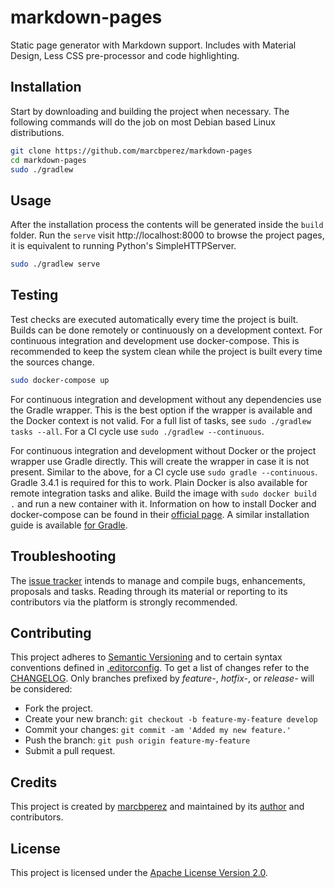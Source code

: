 # markdown-pages

Static page generator with Markdown support. Includes with Material Design, Less
CSS pre-processor and code highlighting.

## Installation

Start by downloading and building the project when necessary. The following
commands will do the job on most Debian based Linux distributions.

```bash
git clone https://github.com/marcbperez/markdown-pages
cd markdown-pages
sudo ./gradlew
```

## Usage

After the installation process the contents will be generated inside the `build`
folder. Run the `serve` visit http://localhost:8000 to browse the project pages,
it is equivalent to running Python's SimpleHTTPServer.

```bash
sudo ./gradlew serve
```

## Testing

Test checks are executed automatically every time the project is built. Builds
can be done remotely or continuously on a development context. For continuous
integration and development use docker-compose. This is recommended to keep the
system clean while the project is built every time the sources change.

```bash
sudo docker-compose up
```

For continuous integration and development without any dependencies use the
Gradle wrapper. This is the best option if the wrapper is available and the
Docker context is not valid. For a full list of tasks, see
`sudo ./gradlew tasks --all`. For a CI cycle use `sudo ./gradlew --continuous`.

For continuous integration and development without Docker or the project wrapper
use Gradle directly. This will create the wrapper in case it is not present.
Similar to the above, for a CI cycle use `sudo gradle --continuous`. Gradle
3.4.1 is required for this to work. Plain Docker is also available for remote
integration tasks and alike. Build the image with `sudo docker build .` and run
a new container with it. Information on how to install Docker and docker-compose
can be found in their [official page][install-docker-compose]. A similar
installation guide is available [for Gradle][install-gradle].

## Troubleshooting

The [issue tracker][issue-tracker] intends to manage and compile bugs,
enhancements, proposals and tasks. Reading through its material or reporting to
its contributors via the platform is strongly recommended.

## Contributing

This project adheres to [Semantic Versioning][semver] and to certain syntax
conventions defined in [.editorconfig][editorconfig]. To get a list of changes
refer to the [CHANGELOG][changelog]. Only branches prefixed by *feature-*,
*hotfix-*, or *release-* will be considered:

  - Fork the project.
  - Create your new branch: `git checkout -b feature-my-feature develop`
  - Commit your changes: `git commit -am 'Added my new feature.'`
  - Push the branch: `git push origin feature-my-feature`
  - Submit a pull request.

## Credits

This project is created by [marcbperez][author] and maintained by its
[author][author] and contributors.

## License

This project is licensed under the [Apache License Version 2.0][license].

[author]: https://marcbperez.github.io
[issue-tracker]: https://github.com/marcbperez/markdown-pages/issues
[editorconfig]: .editorconfig
[changelog]: CHANGELOG.md
[license]: LICENSE
[semver]: http://semver.org
[install-docker-compose]: https://docs.docker.com/compose/install/
[install-gradle]: https://gradle.org/install
